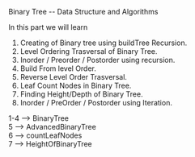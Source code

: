 <span color="red" >Binary Tree -- Data Structure and Algorithms</span>

In this part we will learn 
1. Creating of Binary tree using buildTree Recursion.
2. Level Ordering Trasversal of Binary Tree.
3. Inorder / Preorder / Postorder using recursion.
4. Build From level Order.
5. Reverse Level Order Trasversal.
6. Leaf Count Nodes in Binary Tree.
7. Finding Height/Depth of Binary Tree.
8. Inorder / PreOrder / Postorder using Iteration.


1-4 --> BinaryTree  <br>
5 -->   AdvancedBinaryTree  <br>
6 -->   countLeafNodes  <br>
7 -->   HeightOfBinaryTree <br>
  
